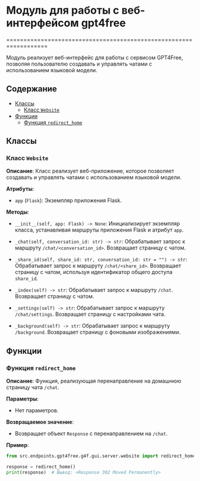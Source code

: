 # Модуль для работы с веб-интерфейсом gpt4free
==================================================================

Модуль реализует веб-интерфейс для работы с сервисом GPT4Free, позволяя пользователю создавать и управлять чатами с использованием языковой модели.

## Содержание

- [Классы](#classes)
    - [Класс `Website`](#class-website)
- [Функции](#functions)
    - [Функция `redirect_home`](#function-redirect_home)


## Классы

### Класс `Website`

**Описание**: Класс реализует веб-приложение, которое позволяет создавать и управлять чатами с использованием языковой модели.

**Атрибуты**:

- `app` (`Flask`): Экземпляр приложения Flask.

**Методы**:

- `__init__(self, app: Flask) -> None`: Инициализирует экземпляр класса, устанавливая маршруты приложения Flask и атрибут `app`.

- `_chat(self, conversation_id: str) -> str`: Обрабатывает запрос к маршруту `/chat/<conversation_id>`. Возвращает страницу с чатом.

- `_share_id(self, share_id: str, conversation_id: str = "") -> str`: Обрабатывает запрос к маршруту `/chat/<share_id>`. Возвращает страницу с чатом, используя идентификатор общего доступа `share_id`.

- `_index(self) -> str`: Обрабатывает запрос к маршруту `/chat`. Возвращает страницу с чатом.

- `_settings(self) -> str`: Обрабатывает запрос к маршруту `/chat/settings`. Возвращает страницу с настройками чата.

- `_background(self) -> str`: Обрабатывает запрос к маршруту `/background`. Возвращает страницу с фоновыми изображениями.


## Функции

### Функция `redirect_home`

**Описание**: Функция, реализующая перенаправление на домашнюю страницу чата `/chat`.

**Параметры**:

- Нет параметров.

**Возвращаемое значение**:
- Возвращает объект `Response` с перенаправлением на `/chat`.

**Пример**:

```python
from src.endpoints.gpt4free.g4f.gui.server.website import redirect_home

response = redirect_home()
print(response)  # Вывод: <Response 302 Moved Permanently>
```